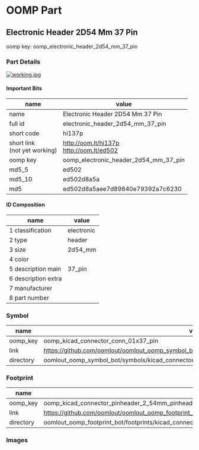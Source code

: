 # OOMP Part  
## Electronic Header 2D54 Mm 37 Pin  
  
oomp key: oomp_electronic_header_2d54_mm_37_pin  
  
### Part Details  
  
[![working.jpg](working_600.jpg)](working.jpg)  
  
#### Important Bits  
| name | value | 
| --- | --- | 
| name | Electronic Header 2D54 Mm 37 Pin | 
| full id | electronic_header_2d54_mm_37_pin | 
| short code | hi137p | 
| short link<br>(not yet working) | http://oom.lt/hi137p<br>http://oom.lt/ed502 | 
| oomp key | oomp_electronic_header_2d54_mm_37_pin | 
| md5_5 | ed502 | 
| md5_10 | ed502d8a5a | 
| md5 | ed502d8a5aee7d89840e79392a7c6230 | 
#### ID Composition  
| name | value | 
| --- | --- | 
| 1 classification | electronic | 
| 2 type | header | 
| 3 size | 2d54_mm | 
| 4 color |  | 
| 5 description main | 37_pin | 
| 6 description extra |  | 
| 7 manufacturer |  | 
| 8 part number |  | 
### Symbol  
| name | value | 
| --- | --- | 
| oomp_key | oomp_kicad_connector_conn_01x37_pin | 
| link | https://github.com/oomlout/oomlout_oomp_symbol_bot/tree/main/symbols/kicad_connector_conn_01x37_pin | 
| directory | oomlout_oomp_symbol_bot/symbols/kicad_connector_conn_01x37_pin//working/working.kicad_sym | 
### Footprint  
| name | value | 
| --- | --- | 
| oomp_key | oomp_kicad_connector_pinheader_2_54mm_pinheader_1x37_p2_54mm_vertical | 
| link | https://github.com/oomlout/oomlout_oomp_footprint_bot/tree/main/foootprntss/kicad_connector_pinheader_2_54mm_pinheader_1x37_p2_54mm_vertical | 
| directory | oomlout_oomp_footprint_bot/footprints/kicad_connector_pinheader_2_54mm_pinheader_1x37_p2_54mm_vertical//working/working.kicad_mod | 
### Images  
